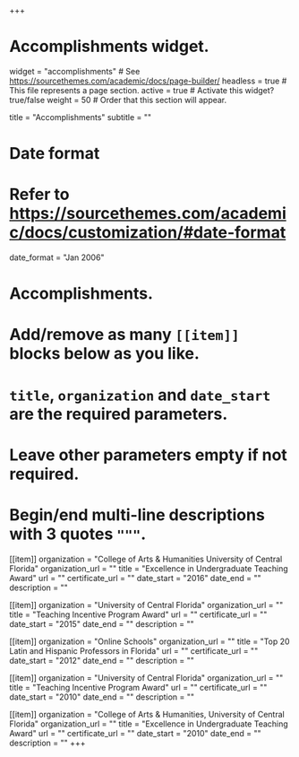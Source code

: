 +++
# Accomplishments widget.
widget = "accomplishments"  # See https://sourcethemes.com/academic/docs/page-builder/
headless = true  # This file represents a page section.
active = true  # Activate this widget? true/false
weight = 50  # Order that this section will appear.

title = "Accomplish&shy;ments"
subtitle = ""

# Date format
#   Refer to https://sourcethemes.com/academic/docs/customization/#date-format
date_format = "Jan 2006"

# Accomplishments.
#   Add/remove as many `[[item]]` blocks below as you like.
#   `title`, `organization` and `date_start` are the required parameters.
#   Leave other parameters empty if not required.
#   Begin/end multi-line descriptions with 3 quotes `"""`.

[[item]]
  organization = "College of Arts & Humanities University of Central Florida"
  organization_url = ""
  title = "Excellence in Undergraduate Teaching Award"
  url = ""
  certificate_url = ""
  date_start = "2016"
  date_end = ""
  description = ""

[[item]]
  organization = "University of Central Florida"
  organization_url = ""
  title = "Teaching Incentive Program Award"
  url = ""
  certificate_url = ""
  date_start = "2015"
  date_end = ""
  description = ""

[[item]]
  organization = "Online Schools"
  organization_url = ""
  title = "Top 20 Latin and Hispanic Professors in Florida"
  url = ""
  certificate_url = ""
  date_start = "2012"
  date_end = ""
  description = ""

[[item]]
  organization = "University of Central Florida"
  organization_url = ""
  title = "Teaching Incentive Program Award"
  url = ""
  certificate_url = ""
  date_start = "2010"
  date_end = ""
  description = ""

[[item]]
  organization = "College of Arts & Humanities, University of Central Florida"
  organization_url = ""
  title = "Excellence in Undergraduate Teaching Award"
  url = ""
  certificate_url = ""
  date_start = "2010"
  date_end = ""
  description = ""
+++
